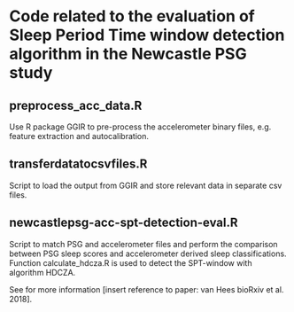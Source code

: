 # Code related to the evaluation of Sleep Period Time window detection algorithm in the Newcastle PSG study

## preprocess_acc_data.R
Use R package GGIR to pre-process the accelerometer binary files, e.g. feature extraction and autocalibration.

## transferdatatocsvfiles.R
Script to load the output from GGIR and store relevant data in separate csv files.

## newcastlepsg-acc-spt-detection-eval.R
Script to match PSG and accelerometer files and perform the comparison between PSG sleep scores and accelerometer derived sleep classifications. Function calculate_hdcza.R is used to detect the SPT-window with algorithm HDCZA.

See for more information [insert reference to paper: van Hees bioRxiv et al. 2018].